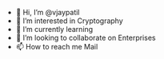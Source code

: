 - 👋 Hi, I’m @vjaypatil
- 👀 I’m interested in Cryptography 
- 🌱 I’m currently learning 
- 💞️ I’m looking to collaborate on Enterprises 
- 📫 How to reach me Mail

<!---
vjaypatil/vjaypatil is a ✨ special ✨ repository because its `README.md` (this file) appears on your GitHub profile.
You can click the Preview link to take a look at your changes.
--->

